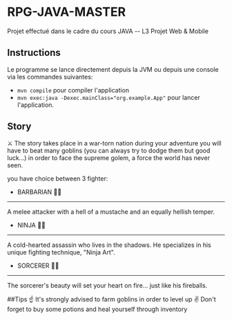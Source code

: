 # RPG-JAVA-MASTER
Projet effectué dans le cadre du cours JAVA -- L3 Projet Web & Mobile

## Instructions 
Le programme se lance directement depuis la JVM 
ou 
depuis une console via les commandes suivantes:
  * `mvn compile` pour compiler l'application
  * `mvn exec:java -Dexec.mainClass="org.example.App"` pour lancer l'application.

## Story
⚔️ The story takes place in a war-torn nation during your adventure you will have to beat many goblins
(you can always try to dodge them but good luck...) in order to face the supreme golem, a force the world has never seen.

you have choice between 3 fighter:
* BARBARIAN 👨‍🎤
----------
A melee attacker with a hell of a mustache and an equally hellish temper.

* NINJA 🧑‍🎤
----------
A cold-hearted assassin who lives in the shadows. He specializes in his unique fighting technique, "Ninja Art".

* SORCERER 👩‍🎤
----------
The sorcerer's beauty will set your heart on fire... just like his fireballs.

##Tips
☝️ It's strongly advised to farm goblins in order to level up
✌️ Don't forget to buy some potions and heal yourself through inventory




